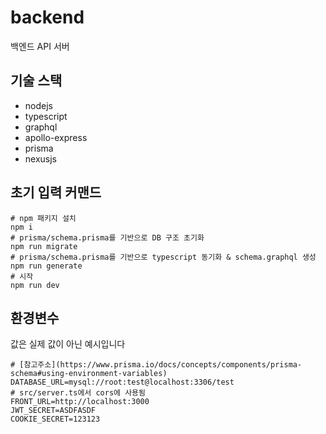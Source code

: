 # backend
백엔드 API 서버

## 기술 스택
* nodejs
* typescript
* graphql
* apollo-express
* prisma
* nexusjs

## 초기 입력 커맨드
```
# npm 패키지 설치
npm i
# prisma/schema.prisma를 기반으로 DB 구조 초기화
npm run migrate
# prisma/schema.prisma를 기반으로 typescript 동기화 & schema.graphql 생성
npm run generate
# 시작
npm run dev
```

## 환경변수
값은 실제 값이 아닌 예시입니다
```
# [참고주소](https://www.prisma.io/docs/concepts/components/prisma-schema#using-environment-variables)
DATABASE_URL=mysql://root:test@localhost:3306/test
# src/server.ts에서 cors에 사용됨
FRONT_URL=http://localhost:3000
JWT_SECRET=ASDFASDF
COOKIE_SECRET=123123
```
